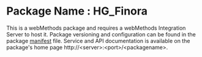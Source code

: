 # Package Name : HG_Finora
This is a webMethods package and requires a webMethods Integration Server to host it. Package versioning and configuration can be found in the package [manifest](./HG_Finora/manifest.v3) file. Service and API documentation is available on the package's home page http://&lt;server&gt;:&lt;port&gt;/&lt;packagename>.